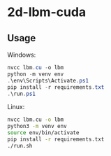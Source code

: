 # 2d-lbm-cuda

## Usage

Windows:

```powershell
nvcc lbm.cu -o lbm
python -m venv env
.\env\Scripts\Activate.ps1
pip install -r requirements.txt
.\run.ps1
```

Linux:

```bash
nvcc lbm.cu -o lbm
python3 -m venv env
source env/bin/activate
pip install -r requirements.txt
./run.sh
```
